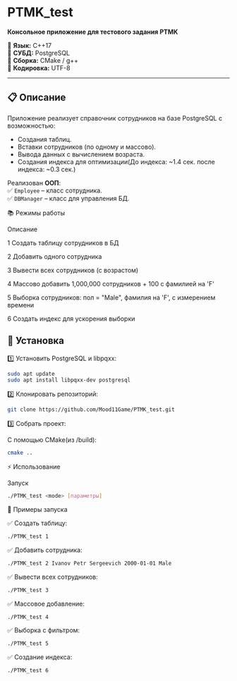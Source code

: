 # PTMK_test

**Консольное приложение для тестового задания PTMK**

📌 **Язык:** C++17  
📌 **СУБД:** PostgreSQL  
📌 **Сборка:** CMake / g++  
📌 **Кодировка:** UTF-8

---

## 📋 Описание

Приложение реализует справочник сотрудников на базе PostgreSQL с возможностью:
- Создания таблиц.
- Вставки сотрудников (по одному и массово).
- Вывода данных с вычислением возраста.
- Создания индекса для оптимизации(До индекса: ~1.4 сек. после индекса: ~0.3 сек.)


Реализован **ООП**:  
✅ `Employee` – класс сотрудника.  
✅ `DBManager` – класс для управления БД.

📚 Режимы работы

Описание

1	Создать таблицу сотрудников в БД

2	Добавить одного сотрудника

3	Вывести всех сотрудников (с возрастом)

4	Массово добавить 1,000,000 сотрудников + 100 с фамилией на 'F'

5	Выборка сотрудников: пол = "Male", фамилия на 'F', с измерением времени

6	Создать индекс для ускорения выборки

## 🚀 Установка

1️⃣ Установить PostgreSQL и libpqxx:
```bash
sudo apt update
sudo apt install libpqxx-dev postgresql
```

2️⃣ Клонировать репозиторий:
```bash
git clone https://github.com/Mood11Game/PTMK_test.git
```
3️⃣ Собрать проект:

С помощью CMake(из /build):
```bash
cmake ..
```

⚡ Использование

Запуск
```bash
./PTMK_test <mode> [параметры]
```

🧩 Примеры запуска

✅ Создать таблицу:
```bash
./PTMK_test 1
```
✅ Добавить сотрудника:
```bash
./PTMK_test 2 Ivanov Petr Sergeevich 2000-01-01 Male
```
✅ Вывести всех сотрудников:
```bash
./PTMK_test 3
```
✅ Массовое добавление:
```bash
./PTMK_test 4
```
✅ Выборка с фильтром:
```bash
./PTMK_test 5
```
✅ Создание индекса:
```bash
./PTMK_test 6
```


